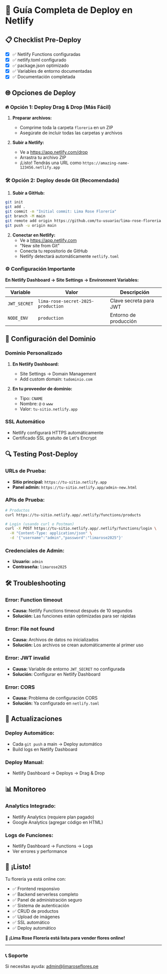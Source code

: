 # 🚀 Guía Completa de Deploy en Netlify

## 📋 Checklist Pre-Deploy

- [x] ✅ Netlify Functions configuradas
- [x] ✅ netlify.toml configurado
- [x] ✅ package.json optimizado
- [x] ✅ Variables de entorno documentadas
- [x] ✅ Documentación completada

## 🌐 Opciones de Deploy

### 🔥 Opción 1: Deploy Drag & Drop (Más Fácil)

1. **Preparar archivos:**
   - Comprime toda la carpeta `floreria` en un ZIP
   - Asegúrate de incluir todas las carpetas y archivos

2. **Subir a Netlify:**
   - Ve a https://app.netlify.com/drop
   - Arrastra tu archivo ZIP
   - ¡Listo! Tendrás una URL como `https://amazing-name-123456.netlify.app`

### 🛠️ Opción 2: Deploy desde Git (Recomendado)

1. **Subir a GitHub:**
```bash
git init
git add .
git commit -m "Initial commit: Lima Rose Florería"
git branch -M main
git remote add origin https://github.com/tu-usuario/lima-rose-floreria.git
git push -u origin main
```

2. **Conectar en Netlify:**
   - Ve a https://app.netlify.com
   - "New site from Git" 
   - Conecta tu repositorio de GitHub
   - Netlify detectará automáticamente `netlify.toml`

### ⚙️ Configuración Importante

**En Netlify Dashboard → Site Settings → Environment Variables:**

| Variable | Valor | Descripción |
|----------|-------|-------------|
| `JWT_SECRET` | `lima-rose-secret-2025-production` | Clave secreta para JWT |
| `NODE_ENV` | `production` | Entorno de producción |

## 🎯 Configuración del Dominio

### Dominio Personalizado
1. **En Netlify Dashboard:**
   - Site Settings → Domain Management
   - Add custom domain: `tudominio.com`

2. **En tu proveedor de dominio:**
   - Tipo: `CNAME`
   - Nombre: `@` o `www`
   - Valor: `tu-sitio.netlify.app`

### SSL Automático
- Netlify configurará HTTPS automáticamente
- Certificado SSL gratuito de Let's Encrypt

## 🔍 Testing Post-Deploy

### URLs de Prueba:
- **Sitio principal:** `https://tu-sitio.netlify.app`
- **Panel admin:** `https://tu-sitio.netlify.app/admin-new.html`

### APIs de Prueba:
```bash
# Productos
curl https://tu-sitio.netlify.app/.netlify/functions/products

# Login (usando curl o Postman)
curl -X POST https://tu-sitio.netlify.app/.netlify/functions/login \
  -H "Content-Type: application/json" \
  -d '{"username":"admin","password":"limarose2025"}'
```

### Credenciales de Admin:
- **Usuario:** `admin`
- **Contraseña:** `limarose2025`

## 🛠️ Troubleshooting

### Error: Function timeout
- **Causa:** Netlify Functions timeout después de 10 segundos
- **Solución:** Las funciones están optimizadas para ser rápidas

### Error: File not found
- **Causa:** Archivos de datos no inicializados
- **Solución:** Los archivos se crean automáticamente al primer uso

### Error: JWT invalid
- **Causa:** Variable de entorno `JWT_SECRET` no configurada
- **Solución:** Configurar en Netlify Dashboard

### Error: CORS
- **Causa:** Problema de configuración CORS
- **Solución:** Ya configurado en `netlify.toml`

## 🔄 Actualizaciones

### Deploy Automático:
- Cada `git push` a main → Deploy automático
- Build logs en Netlify Dashboard

### Deploy Manual:
- Netlify Dashboard → Deploys → Drag & Drop

## 📊 Monitoreo

### Analytics Integrado:
- Netlify Analytics (requiere plan pagado)
- Google Analytics (agregar código en HTML)

### Logs de Funciones:
- Netlify Dashboard → Functions → Logs
- Ver errores y performance

## 🎉 ¡Listo!

Tu florería ya está online con:
- ✅ Frontend responsivo
- ✅ Backend serverless completo
- ✅ Panel de administración seguro
- ✅ Sistema de autenticación
- ✅ CRUD de productos
- ✅ Upload de imágenes
- ✅ SSL automático
- ✅ Deploy automático

**🌹 ¡Lima Rose Florería está lista para vender flores online!**

---

### 📞 Soporte
Si necesitas ayuda: admin@limaroseflores.pe